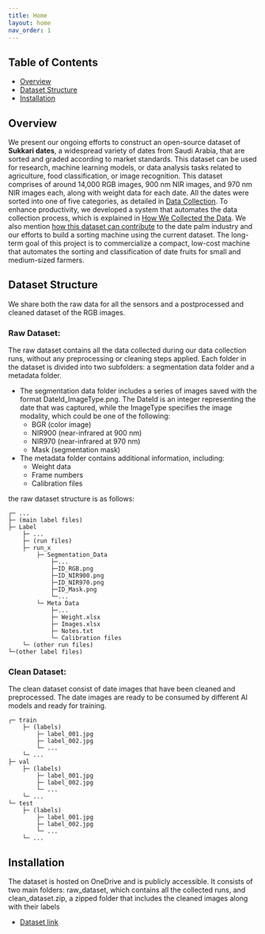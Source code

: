 ```yaml
---
title: Home
layout: home
nav_order: 1
---
```


## Table of Contents

- [Overview](#overview)
- [Dataset Structure](#dataset-structure)
- [Installation](#installation)

  
## Overview
We present our ongoing efforts to construct an open-source dataset of **Sukkari dates**, a widespread variety of dates from Saudi Arabia, that are sorted and graded according to market standards. This dataset can be used for research, machine learning models, or data analysis tasks related to agriculture, food classification, or image recognition.
This dataset comprises of around 14,000 RGB images, 900 nm NIR images, and 970 nm NIR images each, along with weight data for each date. All the dates were sorted into one of five categories, as detailed in [Data Collection]({{site.baseurl}}/data_collection). 
To enhance productivity, we developed a system that automates the data collection process, which is explained in [How We Collected the Data]({{site.baseurl}}/data_collection_setup).
We also mention [how this dataset can contribute]({{site.baseurl}}/contributions) to the date palm industry and our efforts to build a sorting machine using the current dataset.
The long-term goal of this project is to commercialize a compact, low-cost machine that automates the sorting and classification of date fruits for small and medium-sized farmers.


## Dataset Structure

We share both the raw data for all the sensors and a postprocessed and cleaned dataset of the RGB images.

### Raw Dataset:

The raw dataset contains all the data collected during our data collection runs,
without any preprocessing or cleaning steps applied. Each folder in the dataset is divided into two subfolders: 
a segmentation data folder and a metadata folder.

- The segmentation data folder includes a series of images saved with the format DateId_ImageType.png.
The DateId is an integer representing the date that was captured, while the ImageType specifies the image modality, 
which could be one of the following:
  - BGR (color image)
  - NIR900 (near-infrared at 900 nm)
  - NIR970 (near-infrared at 970 nm)
  - Mask (segmentation mask)
- The metadata folder contains additional information, including:
  - Weight data
  - Frame numbers
  - Calibration files 

the raw dataset structure is as follows: 

```
┌─ ...
├─ (main label files)
├─ Label
    ├─ ...
    ├─ (run files)
    ├─ run_x
        ├─ Segmentation_Data
            ├─...
            ├─ID_RGB.png
            ├─ID_NIR900.png 
            ├─ID_NIR970.png 
            ├─ID_Mask.png
            └─...
        └─ Meta Data
            ├─...
            ├─ Weight.xlsx
            ├─ Images.xlsx 
            ├─ Notes.txt
            └─ Calibration files
    └─ (other run files)
└─(other label files)
```

### Clean Dataset:
The clean dataset consist of date images that have been cleaned and preprocessed. 
The date images are ready to be consumed by different AI models and ready for training.

```
┌─ train
    ├─ (labels)
        ├─ label_001.jpg
        ├─ label_002.jpg
        └─ ...
    └─ ...
├─ val
    ├─ (labels)
        ├─ label_001.jpg
        ├─ label_002.jpg
        └─ ...
    └─ ...
└─ test
    ├─ (labels)
        ├─ label_001.jpg
        ├─ label_002.jpg
        └─ ...
    └─ ...
```


## Installation
The dataset is hosted on OneDrive and is publicly accessible. It consists of two main folders: raw_dataset, 
which contains all the collected runs, and clean_dataset.zip, a zipped folder that includes the cleaned images 
along with their labels

-  [Dataset link](https://1drv.ms/f/s!Ajkda3liMT8ykeAPIQXdMOuAacbFZA?e=E2MQxG)
